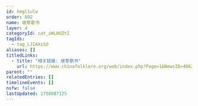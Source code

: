 ```yaml
---
id: hmgl1ulw
order: 892
name: 坡芽歌书
layer: 4
categoryId: cat_uWLHUZtI
tagIds:
  - tag_LJIAXzSO
aliases: []
titledLinks:
  - title: "相关链接: 坡芽歌书"
    url: https://www.chinafolklore.org/web/index.php?Page=1&NewsID=4062
parent: ""
relatedEntries: []
timelineEvents: []
nsfw: false
lastUpdated: 1758087125
---
```


